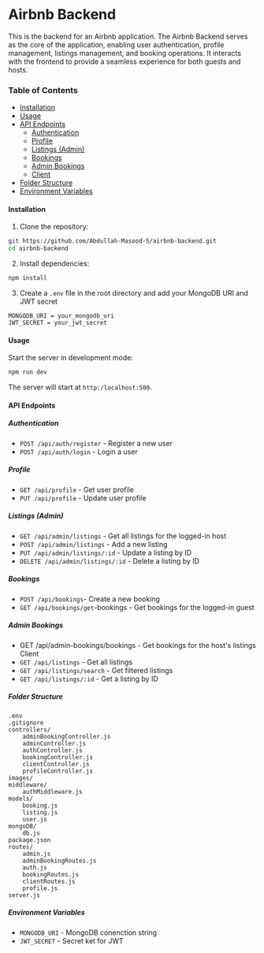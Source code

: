 # Airbnb Backend
This is the backend for an Airbnb application. The Airbnb Backend serves as the core of the application, enabling user authentication, profile management, listings management, and booking operations. It interacts with the frontend to provide a seamless experience for both guests and hosts.

### Table of Contents
- [Installation](#installation)
- [Usage](#usage)
- [API Endpoints](#api-endpoints)
  - [Authentication](#authentication)
  - [Profile](#profile)
  - [Listings (Admin)](#listings-admin)
  - [Bookings](#bookings)
  - [Admin Bookings](#admin-bookings)
  - [Client](#client)
- [Folder Structure](#folder-structure)
- [Environment Variables](#environment-variables)
#### Installation
1. Clone the repository:
``` bash
git https://github.com/Abdullah-Masood-5/airbnb-backend.git
cd airbnb-backend
```

2. Install dependencies:
```bash
npm install
```
3. Create a `.env` file in the root directory and add your MongoDB URI and JWT secret
```plaintext
MONGODB_URI = your_mongodb_uri
JWT_SECRET = your_jwt_secret
```
#### Usage
Start the server in development mode:
```bash
npm run dev
```
The server will start at `http:/localhost:500`.

#### API Endpoints

##### Authentication

- `POST /api/auth/register` - Register a new user
- `POST /api/auth/login` - Login a user

##### Profile
- `GET /api/profile` - Get user profile
- `PUT /api/profile` - Update user profile

##### Listings (Admin)
- `GET /api/admin/listings` - Get all listings for the logged-in host
- `POST /api/admin/listings` - Add a new listing
- `PUT /api/admin/listings/:id` - Update a listing by ID
- `DELETE /api/admin/listings/:id` - Delete a listing by ID

##### Bookings
- `POST /api/bookings`- Create a new booking
- `GET /api/bookings/get`-bookings - Get bookings for the logged-in guest

##### Admin Bookings
- GET /api/admin-bookings/bookings - Get bookings for the host's listings
Client
- `GET /api/listings` - Get all listings
- `GET /api/listings/search` - Get filtered listings
- `GET /api/listings/:id` - Get a listing by ID

##### Folder Structure
```plaintext
.env
.gitignore
controllers/
    adminBookingController.js
    adminController.js
    authController.js
    bookingController.js
    clientController.js
    profileController.js
images/
middleware/
    authMiddleware.js
models/
    booking.js
    listing.js
    user.js
mongoDB/
    db.js
package.json
routes/
    admin.js
    adminBookingRoutes.js
    auth.js
    bookingRoutes.js
    clientRoutes.js
    profile.js
server.js
```
##### Environment Variables
- `MONGODB_URI` - MongoDB conenction string
- `JWT_SECRET` - Secret ket for JWT
